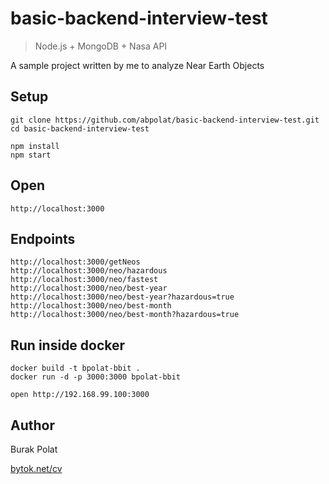# basic-backend-interview-test

> Node.js + MongoDB + Nasa API

A sample project written by me to analyze Near Earth Objects

## Setup
    git clone https://github.com/abpolat/basic-backend-interview-test.git
    cd basic-backend-interview-test

    npm install
    npm start

## Open

    http://localhost:3000

## Endpoints

    http://localhost:3000/getNeos
    http://localhost:3000/neo/hazardous
    http://localhost:3000/neo/fastest
    http://localhost:3000/neo/best-year
    http://localhost:3000/neo/best-year?hazardous=true
    http://localhost:3000/neo/best-month
    http://localhost:3000/neo/best-month?hazardous=true

## Run inside docker

    docker build -t bpolat-bbit .
    docker run -d -p 3000:3000 bpolat-bbit

    open http://192.168.99.100:3000

## Author

Burak Polat

[bytok.net/cv](http://bytok.net/cv)